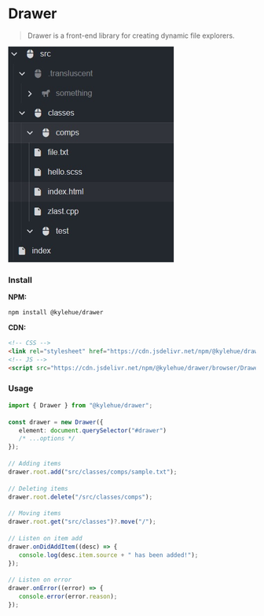 # Drawer

> Drawer is a front-end library for creating dynamic file explorers.

![Sample Drawer](https://raw.githubusercontent.com/kylehue/drawer/main/public/sample.jpg)

### Install
**NPM:**
```bash
npm install @kylehue/drawer
```
**CDN:**
```html
<!-- CSS -->
<link rel="stylesheet" href="https://cdn.jsdelivr.net/npm/@kylehue/drawer/build/styles/style.css">
<!-- JS -->
<script src="https://cdn.jsdelivr.net/npm/@kylehue/drawer/browser/Drawer.js"></script>
```

### Usage
```ts
import { Drawer } from "@kylehue/drawer";

const drawer = new Drawer({
   element: document.querySelector("#drawer")
   /* ...options */
});

// Adding items
drawer.root.add("src/classes/comps/sample.txt");

// Deleting items
drawer.root.delete("/src/classes/comps");

// Moving items
drawer.root.get("src/classes")?.move("/");

// Listen on item add
drawer.onDidAddItem((desc) => {
   console.log(desc.item.source + " has been added!");
});

// Listen on error
drawer.onError((error) => {
   console.error(error.reason);
});
```